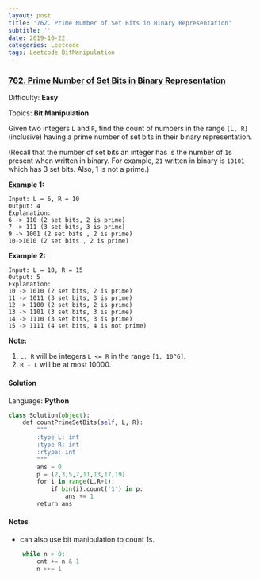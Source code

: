 ```yaml
---
layout: post
title: '762. Prime Number of Set Bits in Binary Representation'
subtitle: ''
date: 2019-10-22
categories: Leetcode
tags: Leetcode BitManipulation
---
```

### [762\. Prime Number of Set Bits in Binary Representation](https://leetcode.com/problems/prime-number-of-set-bits-in-binary-representation/)

Difficulty: **Easy**

Topics: **Bit Manipulation**

Given two integers `L` and `R`, find the count of numbers in the range `[L, R]` (inclusive) having a prime number of set bits in their binary representation.

(Recall that the number of set bits an integer has is the number of `1`s present when written in binary. For example, `21` written in binary is `10101` which has 3 set bits. Also, 1 is not a prime.)

**Example 1:**  

```
Input: L = 6, R = 10
Output: 4
Explanation:
6 -> 110 (2 set bits, 2 is prime)
7 -> 111 (3 set bits, 3 is prime)
9 -> 1001 (2 set bits , 2 is prime)
10->1010 (2 set bits , 2 is prime)
```

**Example 2:**  

```
Input: L = 10, R = 15
Output: 5
Explanation:
10 -> 1010 (2 set bits, 2 is prime)
11 -> 1011 (3 set bits, 3 is prime)
12 -> 1100 (2 set bits, 2 is prime)
13 -> 1101 (3 set bits, 3 is prime)
14 -> 1110 (3 set bits, 3 is prime)
15 -> 1111 (4 set bits, 4 is not prime)
```

**Note:**  

1.  `L, R` will be integers `L <= R` in the range `[1, 10^6]`.
2.  `R - L` will be at most 10000.


#### Solution

Language: **Python**

```python
class Solution(object):
    def countPrimeSetBits(self, L, R):
        """
        :type L: int
        :type R: int
        :rtype: int
        """
        ans = 0
        p = (2,3,5,7,11,13,17,19)
        for i in range(L,R+1):
            if bin(i).count('1') in p:
                ans += 1
        return ans
```

#### Notes

- can also use bit manipulation to count 1s.

```python
    while n > 0:
        cnt += n & 1
        n >>= 1
```